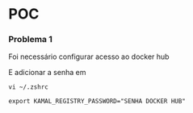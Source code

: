 # POC

### Problema 1
Foi necessário configurar acesso ao docker hub

E adicionar a senha em
```
vi ~/.zshrc

export KAMAL_REGISTRY_PASSWORD="SENHA DOCKER HUB"

```
